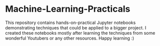 # Machine-Learning-Practicals
This repository contains hands-on-practical Jupyter notebooks demonstrating techniques that could be applied to a bigger project. I created these notebooks mostly after learning the techniques from some wonderful Youtubers or any other resources.
Happy learning :)
